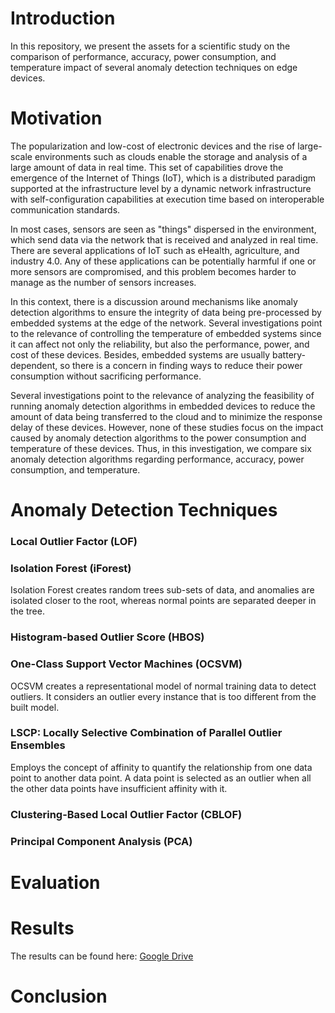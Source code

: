# Introduction

In this repository, we present the assets for a scientific study on the comparison of performance, accuracy, power consumption, and temperature impact of several anomaly detection techniques on edge devices.

# Motivation

The popularization and low-cost of electronic devices and the rise of large-scale environments such as clouds enable the storage and analysis of a large amount of data in real time. This set of capabilities drove the emergence of the Internet of Things (IoT), which is a distributed paradigm supported at the infrastructure level by a dynamic network infrastructure with self-configuration capabilities at execution time based on interoperable communication standards.

In most cases, sensors are seen as "things" dispersed in the environment, which send data via the network that is received and analyzed in real time. There are several applications of IoT such as eHealth, agriculture, and industry 4.0.  Any of these applications can be potentially harmful if one or more sensors are compromised, and this problem becomes harder to manage as the number of sensors increases.

In this context, there is a discussion around mechanisms like anomaly detection algorithms to ensure the integrity of data being pre-processed by embedded systems at the edge of the network. Several investigations point to the relevance of controlling the temperature of embedded systems since it can affect not only the reliability, but also the performance, power, and cost of these devices. Besides, embedded systems are usually battery-dependent, so there is a concern in finding ways to reduce their power consumption without sacrificing performance. 

Several investigations point to the relevance of analyzing the feasibility of running anomaly detection algorithms in embedded devices to reduce the amount of data being transferred to the cloud and to minimize the response delay of these devices. However, none of these studies focus on the impact caused by anomaly detection algorithms to the power consumption and temperature of these devices. Thus, in this investigation, we compare six anomaly detection algorithms regarding performance, accuracy, power consumption, and temperature.

# Anomaly Detection Techniques

### Local Outlier Factor (LOF)

### Isolation Forest (iForest)

Isolation Forest creates random trees sub-sets of data, and anomalies are isolated closer to the root, whereas normal points are separated deeper in the tree.

### Histogram-based Outlier Score (HBOS)

### One-Class Support Vector Machines (OCSVM)

OCSVM creates a representational model of normal training data to detect outliers. It considers an outlier every instance that is too different from the built model.

### LSCP: Locally Selective Combination of Parallel Outlier Ensembles

Employs the concept of affinity to quantify the relationship from one data point to another data point. A data point is selected as an outlier when all the other data points have insufficient affinity with it. 

### Clustering-Based Local Outlier Factor (CBLOF)

### Principal Component Analysis (PCA)

# Evaluation

# Results

The results can be found here: [Google Drive](https://drive.google.com/drive/folders/1znZlmrKfY798fKJ0B9XrLu7yubk_PajU?usp=sharing)

# Conclusion

